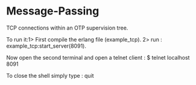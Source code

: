 # Message-Passing

TCP connections within an OTP supervision tree.

To run it:1> First compile the erlang file (example_tcp).
          2> run : example_tcp:start_server(8091).

Now open the second terminal and open a telnet client : $ telnet localhost 8091

To close the shell simply type : quit
